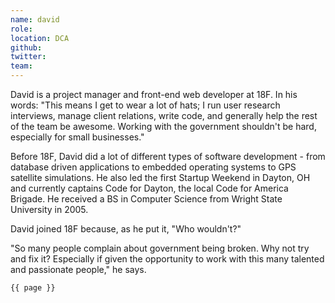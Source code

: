 ```yaml
---
name: david
role: 
location: DCA
github:
twitter:
team:
---
```


David is a project manager and front-end web developer at 18F. In his words: "This means I get to wear a lot of hats; I run user research interviews, manage client relations, write code, and generally help the rest of the team be awesome.	Working with the government shouldn't be hard, especially for small businesses."

Before 18F, David did a lot of different types of software development - from database driven applications to embedded operating systems to GPS satellite simulations. He also led the first Startup Weekend in Dayton, OH and currently captains Code for Dayton, the local Code for America Brigade. He received a BS in Computer Science from Wright State University in 2005.

David joined 18F because, as he put it, "Who wouldn't?"

"So many people complain about government being broken. Why not try and fix it? Especially if given the opportunity to work with this many talented and passionate people," he says.

<code>{{ page }}</code>
